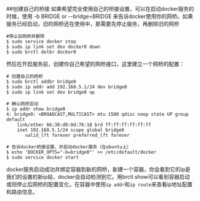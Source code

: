 ##创建自己的桥接
如果希望完全使用自己的桥接设置，可以在启动docker服务的时候，使用 -b BRIDGE or --bridge=BRIDGE 来告诉docker使用你的网桥。如果服务已经启动，旧的网桥还在使用中，那需要先停止服务，再删除旧的网桥
```
#停止旧网桥并删除
$ sudo service docker stop
$ sudo ip link set dev docker0 down
$ sudo brctl delbr docker0
```
然后在开启服务前，创建你自己希望的网桥接口，这里建立一个网桥的配置：
```
# 创建自己的网桥
$ sudo brctl addbr bridge0
$ sudo ip addr add 192.168.5.1/24 dev bridge0
$ sudo ip link set dev bridge0 up
```
```
# 确认网桥启动
$ ip addr show bridge0
4: bridge0: <BROADCAST,MULTICAST> mtu 1500 qdisc noop state UP group default
    link/ether 66:38:d0:0d:76:18 brd ff:ff:ff:ff:ff:ff
    inet 192.168.5.1/24 scope global bridge0
       valid_lft forever preferred_lft forever
```

```
# 告诉docker桥接设置，并启动docker服务（在ubuntu上）
$ echo 'DOCKER_OPTS="-b=bridge0"' >> /etc/default/docker
$ sudo service docker start
```
docker服务启动成功并绑定容器到新的网桥，新建一个容器，你会看到它的ip是我们的设置的新ip段，docker会自动检测到它。用brctl 
show可以看到容器启动或则停止后网桥的配置变化，在容器中使用```ip addr```和```ip route```来查看ip地址配置和路由信息。